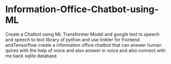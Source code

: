 # Information-Office-Chatbot-using-ML
Create a Chatbot using ML Transformer Modal and google text to speech and speech to text library of python and use tinkter for frontend andTensorflow create a information office chatbot that can answer human quires with the help of voice and also answer in voice and also connect with me back sqlite database 
